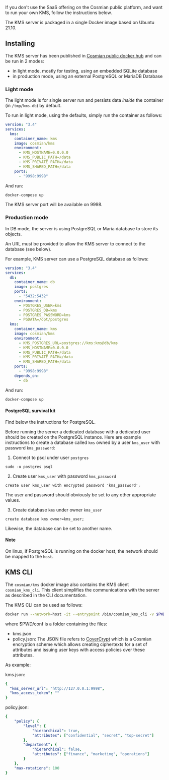 
If you don't use the SaaS offering on the Cosmian public platform, and want to run your own KMS, follow the instructions below.

The KMS server is packaged in a single Docker image based on Ubuntu 21.10.

## Installing

The KMS server has been published in [Cosmian public docker hub](https://hub.docker.com/r/cosmian/kms) and can be run in 2 modes:

 - in light mode, mostly for testing, using an embedded SQLite database
 - in production mode, using an external PostgreSQL or MariaDB Database

### Light mode

The light mode is for single server run and persists data _inside_ the container (in `/tmp/kms.db`) by default.

To run in light mode, using the defaults, simply run the container as follows:

```yaml
version: "3.4"
services:
  kms:
    container_name: kms
    image: cosmian/kms
    environment:
      - KMS_HOSTNAME=0.0.0.0
      - KMS_PUBLIC_PATH=/data
      - KMS_PRIVATE_PATH=/data
      - KMS_SHARED_PATH=/data
    ports:
      - "9998:9998"
```

And run:

```bash
docker-compose up
```

The KMS server port will be available on 9998.

### Production mode

In DB mode, the server is using PostgreSQL or Maria database to store its objects.

An URL must be provided to allow the KMS server to connect to the database (see below).

For example, KMS server can use a PostgreSQL database as follows:

```yaml
version: "3.4"
services:
  db:
    container_name: db
    image: postgres
    ports:
      - "5432:5432"
    environment:
      - POSTGRES_USER=kms
      - POSTGRES_DB=kms
      - POSTGRES_PASSWORD=kms
      - PGDATA=/opt/postgres
  kms:
    container_name: kms
    image: cosmian/kms
    environment:
      - KMS_POSTGRES_URL=postgres://kms:kms@db/kms
      - KMS_HOSTNAME=0.0.0.0
      - KMS_PUBLIC_PATH=/data
      - KMS_PRIVATE_PATH=/data
      - KMS_SHARED_PATH=/data
    ports:
      - "9998:9998"
    depends_on:
      - db
```

And run:

```bash
docker-compose up
```

#### PostgreSQL survival kit

Find below the instructions for PostgreSQL.

Before running the server a dedicated database with a dedicated user should be created on the PostgreSQL instance. Here are example instructions to create a database called `kms` owned by a user `kms_user` with password `kms_password`:


1. Connect to psql under user `postgres`

```
sudo -u postgres psql
```

2. Create user `kms_user` with password `kms_password`

```
create user kms_user with encrypted password 'kms_password';
```

The user and password should obviously be set to any other appropriate values.

3. Create database `kms` under owner `kms_user`

```
create database kms owner=kms_user;
```

Likewise, the database can be set to another name.

#### Note

On linux, if PostgreSQL is running on the docker host, the network should be mapped to the `host`.


## KMS CLI
The `cosmian/kms` docker image also contains the KMS client `cosmian_kms_cli`. This client simplifies the communications with the server as described in the CLI documentation.

The KMS CLI can be used as follows:

```bash
docker run --network=host -it --entrypoint /bin/cosmian_kms_cli -v $PWD/conf:/conf -e KMS_CLI_CONF=/conf/kms.json cosmian/kms:latest cc init --policy /conf/policy.json
```

where $PWD/conf is a folder containing the files:
- kms.json
- policy.json: The JSON file refers to [CoverCrypt](https://github.com/Cosmian/cover_crypt) which is a Cosmian encryption scheme which allows creating ciphertexts for a set of attributes and issuing user keys with access policies over these attributes.

As example:

kms.json:
```yaml
{
  "kms_server_url": "http://127.0.0.1:9998",
  "kms_access_token": ""
}
```

policy.json:
```yaml
{
    "policy": {
        "level": {
            "hierarchical": true,
            "attributes": ["confidential", "secret", "top-secret"]
        },
        "department": {
            "hierarchical": false,
            "attributes": ["finance", "marketing", "operations"]
        }
    },
    "max-rotations": 100
}
```
